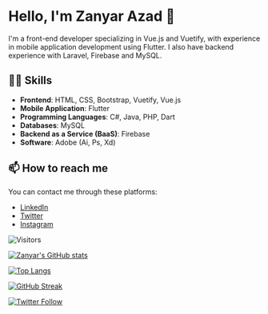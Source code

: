 # Hello, I'm Zanyar Azad 👋

I'm a front-end developer specializing in Vue.js and Vuetify, with experience in mobile application development using Flutter. I also have backend experience with Laravel, Firebase and MySQL.

## 👨‍💻 Skills

- **Frontend**: HTML, CSS, Bootstrap, Vuetify, Vue.js
- **Mobile Application**: Flutter
- **Programming Languages**: C#, Java, PHP, Dart
- **Databases**: MySQL
- **Backend as a Service (BaaS)**: Firebase
- **Software**: Adobe (Ai, Ps, Xd)

## 📫 How to reach me

You can contact me through these platforms:
- [LinkedIn](https://www.linkedin.com/in/ZanyarAzad)
- [Twitter](https://twitter.com/zanyar83605515)
- [Instagram](https://instagram.com/z_anya_r)

![Visitors](https://visitor-badge.glitch.me/badge?page_id=ZanyarAzad.ZanyarAzad)

[![Zanyar's GitHub stats](https://github-readme-stats.vercel.app/api?username=ZanyarAzad)](https://github.com/ZanyarAzad/github-readme-stats)

[![Top Langs](https://github-readme-stats.vercel.app/api/top-langs/?username=ZanyarAzad&layout=compact)](https://github.com/ZanyarAzad/github-readme-stats)

[![GitHub Streak](https://github-readme-streak-stats.herokuapp.com/?user=ZanyarAzad)](https://git.io/streak-stats)

[![Twitter Follow](https://img.shields.io/twitter/follow/zanyar83605515?style=social)](https://twitter.com/zanyar83605515)
